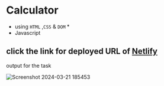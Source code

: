 # Calculator
* using `HTML` ,`CSS` & `DOM` *
* Javascript
  
## click the link for deployed URL of [Netlify](https://calculatortask-9.netlify.app/)

output for the task

![Screenshot 2024-03-21 185453](https://github.com/Meenajayaraj/task-9-2/assets/154115927/13b96253-9c26-4193-b755-4c96bf571ed5)

  
